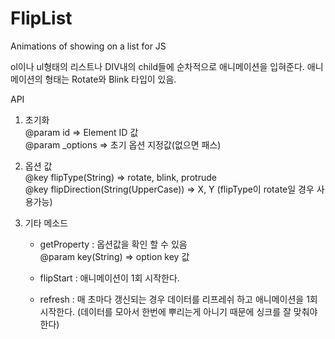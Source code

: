 # FlipList
Animations of showing on a list for JS

ol이나 ul형태의 리스트나 DIV내의 child들에 순차적으로 애니메이션을 입혀준다.
애니메이션의 형태는 Rotate와 Blink 타입이 있음.

API

1. 초기화<br>
	@param id => Element ID 값<br>
	@param _options => 초기 옵션 지정값(없으면 패스)

2. 옵션 값<br>
	@key flipType(String) => rotate, blink, protrude <br>
	@key flipDirection(String(UpperCase)) => X, Y (flipType이 rotate일 경우 사용가능)

3. 기타 메소드
	- getProperty : 옵션값을 확인 할 수 있음<br>
		@param key(String) => option key 값
	
	- flipStart : 애니메이션이 1회 시작한다.

	- refresh : 매 초마다 갱신되는 경우 데이터를 리프레쉬 하고 애니메이션을 1회 시작한다. 
		    (데이터를 모아서 한번에 뿌리는게 아니기 때문에 싱크를 잘 맞춰야 한다)
